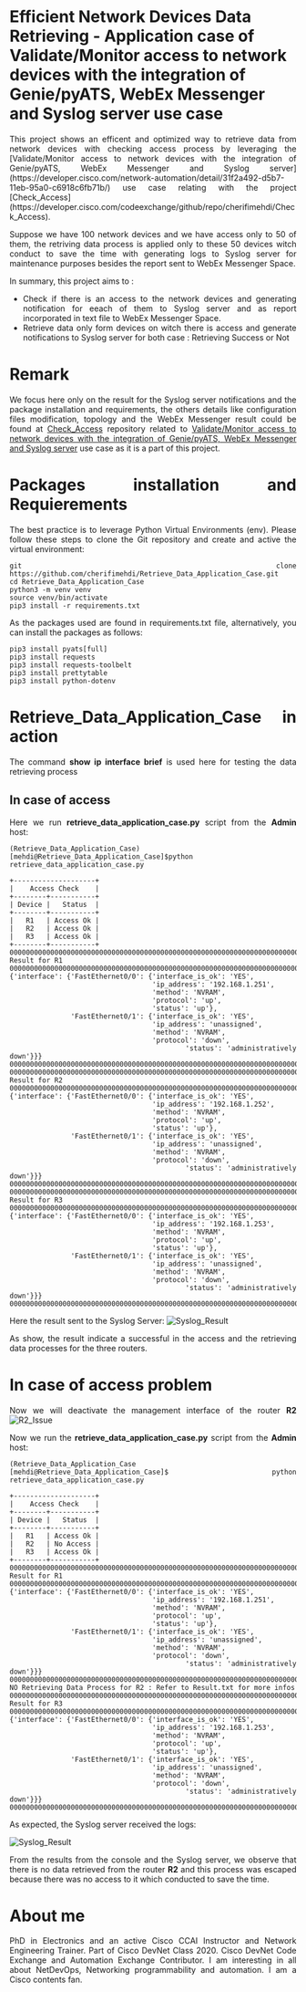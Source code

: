 # Efficient Network Devices Data Retrieving - Application case of Validate/Monitor access to network devices with the integration of Genie/pyATS, WebEx Messenger and Syslog server use case

<div style="text-align: justify">
This project shows an efficent and optimized way to retrieve data from network devices with checking access process by leveraging the [Validate/Monitor access to network devices with the integration of Genie/pyATS, WebEx Messenger and Syslog server](https://developer.cisco.com/network-automation/detail/31f2a492-d5b7-11eb-95a0-c6918c6fb71b/) use case relating with the project [Check_Access](https://developer.cisco.com/codeexchange/github/repo/cherifimehdi/Check_Access).

Suppose we have 100 network devices and we have access only to 50 of them, the retriving data process is applied only to these 50 devices witch conduct to save the time with generating logs to Syslog server for maintenance purposes besides the report sent to WebEx Messenger Space.

In summary, this project aims to : 

- Check if there is an access to the network devices and generating notification for eeach of them to Syslog server and as report incorporated in text file to WebEx Messenger Space.
- Retrieve data only form devices on witch there is access and generate notifications to Syslog server for both case : Retrieving Success or Not 
      
# Remark
We focus here only on the result for the Syslog server notifications and the package installation and requirements, the others details like configuration files modification, topology and the WebEx Messenger result could be found at [Check_Access](https://developer.cisco.com/codeexchange/github/repo/cherifimehdi/Check_Access) repository related to [Validate/Monitor access to network devices with the integration of Genie/pyATS, WebEx Messenger and Syslog server](https://developer.cisco.com/network-automation/detail/31f2a492-d5b7-11eb-95a0-c6918c6fb71b/) use case as it is a part of this project.

# Packages installation and Requierements

The best practice is to leverage Python Virtual Environments (env). Please follow these steps to clone the Git repository and create and active the virtual environment:

```
git clone https://github.com/cherifimehdi/Retrieve_Data_Application_Case.git
cd Retrieve_Data_Application_Case
python3 -m venv venv
source venv/bin/activate
pip3 install -r requirements.txt
```
As the packages used are found in requirements.txt file, alternatively, you can install the packages as follows:
```
pip3 install pyats[full]
pip3 install requests
pip3 install requests-toolbelt
pip3 install prettytable
pip3 install python-dotenv
```

# Retrieve_Data_Application_Case in action

The command __show ip interface brief__ is used here for testing the data retrieving process

## In case of access

Here we run __retrieve_data_application_case.py__ script from the __Admin__ host:

```console
(Retrieve_Data_Application_Case) [mehdi@Retrieve_Data_Application_Case]$python  retrieve_data_application_case.py

+--------------------+
|    Access Check    |
+--------+-----------+
| Device |   Status  |
+--------+-----------+
|   R1   | Access Ok |
|   R2   | Access Ok |
|   R3   | Access Ok |
+--------+-----------+
0000000000000000000000000000000000000000000000000000000000000000000000000000000000000000000000000000
Result for R1
0000000000000000000000000000000000000000000000000000000000000000000000000000000000000000000000000000
{'interface': {'FastEthernet0/0': {'interface_is_ok': 'YES',
                                   'ip_address': '192.168.1.251',
                                   'method': 'NVRAM',
                                   'protocol': 'up',
                                   'status': 'up'},
               'FastEthernet0/1': {'interface_is_ok': 'YES',
                                   'ip_address': 'unassigned',
                                   'method': 'NVRAM',
                                   'protocol': 'down',
                                   'status': 'administratively down'}}}
0000000000000000000000000000000000000000000000000000000000000000000000000000000000000000000000000000
0000000000000000000000000000000000000000000000000000000000000000000000000000000000000000000000000000
Result for R2
0000000000000000000000000000000000000000000000000000000000000000000000000000000000000000000000000000
{'interface': {'FastEthernet0/0': {'interface_is_ok': 'YES',
                                   'ip_address': '192.168.1.252',
                                   'method': 'NVRAM',
                                   'protocol': 'up',
                                   'status': 'up'},
               'FastEthernet0/1': {'interface_is_ok': 'YES',
                                   'ip_address': 'unassigned',
                                   'method': 'NVRAM',
                                   'protocol': 'down',
                                   'status': 'administratively down'}}}
0000000000000000000000000000000000000000000000000000000000000000000000000000000000000000000000000000
0000000000000000000000000000000000000000000000000000000000000000000000000000000000000000000000000000
Result for R3
0000000000000000000000000000000000000000000000000000000000000000000000000000000000000000000000000000
{'interface': {'FastEthernet0/0': {'interface_is_ok': 'YES',
                                   'ip_address': '192.168.1.253',
                                   'method': 'NVRAM',
                                   'protocol': 'up',
                                   'status': 'up'},
               'FastEthernet0/1': {'interface_is_ok': 'YES',
                                   'ip_address': 'unassigned',
                                   'method': 'NVRAM',
                                   'protocol': 'down',
                                   'status': 'administratively down'}}}
0000000000000000000000000000000000000000000000000000000000000000000000000000000000000000000000000000
```

Here the result sent to the Syslog Server:
![Syslog_Result](./Images/Syslog_No_Issue.png)

As show, the result indicate a successful in the access and the retrieving data processes for the three routers.

# In case of access problem

Now we will deactivate the management interface of the router __R2__
![R2_Issue](./Images/Create_Issue_R2.png)

Now we run the __retrieve_data_application_case.py__ script from the __Admin__ host:

```console
(Retrieve_Data_Application_Case [mehdi@Retrieve_Data_Application_Case]$ python retrieve_data_application_case.py

+--------------------+
|    Access Check    |
+--------+-----------+
| Device |   Status  |
+--------+-----------+
|   R1   | Access Ok |
|   R2   | No Access |
|   R3   | Access Ok |
+--------+-----------+
0000000000000000000000000000000000000000000000000000000000000000000000000000000000000000000000000000
Result for R1
0000000000000000000000000000000000000000000000000000000000000000000000000000000000000000000000000000
{'interface': {'FastEthernet0/0': {'interface_is_ok': 'YES',
                                   'ip_address': '192.168.1.251',
                                   'method': 'NVRAM',
                                   'protocol': 'up',
                                   'status': 'up'},
               'FastEthernet0/1': {'interface_is_ok': 'YES',
                                   'ip_address': 'unassigned',
                                   'method': 'NVRAM',
                                   'protocol': 'down',
                                   'status': 'administratively down'}}}
0000000000000000000000000000000000000000000000000000000000000000000000000000000000000000000000000000
NO Retrieving Data Process for R2 : Refer to Result.txt for more infos
0000000000000000000000000000000000000000000000000000000000000000000000000000000000000000000000000000
Result for R3
0000000000000000000000000000000000000000000000000000000000000000000000000000000000000000000000000000
{'interface': {'FastEthernet0/0': {'interface_is_ok': 'YES',
                                   'ip_address': '192.168.1.253',
                                   'method': 'NVRAM',
                                   'protocol': 'up',
                                   'status': 'up'},
               'FastEthernet0/1': {'interface_is_ok': 'YES',
                                   'ip_address': 'unassigned',
                                   'method': 'NVRAM',
                                   'protocol': 'down',
                                   'status': 'administratively down'}}}
0000000000000000000000000000000000000000000000000000000000000000000000000000000000000000000000000000
```

As expected, the Syslog server received the logs:

![Syslog_Result](./Images/Syslog_Issue.png)

From the results from the console and the Syslog server, we observe that there is no data retrieved from the router __R2__ and this process was escaped because there was no access to it which conducted to save the time.  

# About me

PhD in Electronics and an active Cisco CCAI Instructor and Network Engineering Trainer. Part of Cisco DevNet Class 2020. Cisco DevNet Code Exchange and Automation Exchange Contributor.
I am interesting in all about NetDevOps, Networking programmability and automation. I am a Cisco contents fan.
